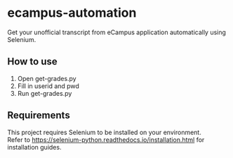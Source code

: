 # ecampus-automation
Get your unofficial transcript from eCampus application automatically using Selenium.

## How to use 
1. Open get-grades.py
2. Fill in userid and pwd 
3. Run get-grades.py
 
 ## Requirements
 This project requires Selenium to be installed on your environment.  
 Refer to https://selenium-python.readthedocs.io/installation.html for installation guides. 